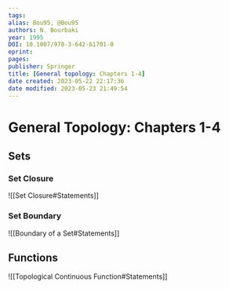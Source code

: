 ```yaml
---
tags: 
alias: Bou95, @Bou95
authors: N. Bourbaki
year: 1995
DOI: 10.1007/978-3-642-61701-0
eprint: 
pages: 
publisher: Springer
title: [General topology: Chapters 1-4]
date created: 2023-05-22 22:17:36
date modified: 2023-05-23 21:49:54
---
```


# General Topology: Chapters 1-4

## Sets

### Set Closure

![[Set Closure#Statements]]

### Set Boundary

![[Boundary of a Set#Statements]]

## Functions

![[Topological Continuous Function#Statements]]